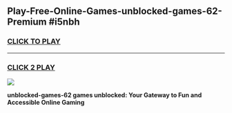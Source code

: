 
## Play-Free-Online-Games-unblocked-games-62-Premium #i5nbh
<h3>
<a href="https://premium.freeplayer.one?title=unblocked-games-62&ref=8M">CLICK TO PLAY</a></h3>
<hr>

<h3>
<a href="https://premium.freeplayer.one?title=unblocked-games-62&ref=8M">CLICK 2 PLAY</a>
  
</h3>

<a href="https://premium.freeplayer.one?title=unblocked-games-62&ref=8M"><img src="https://clearcache.store/games.png"></a>


**unblocked-games-62 games unblocked: Your Gateway to Fun and Accessible Online Gaming**
